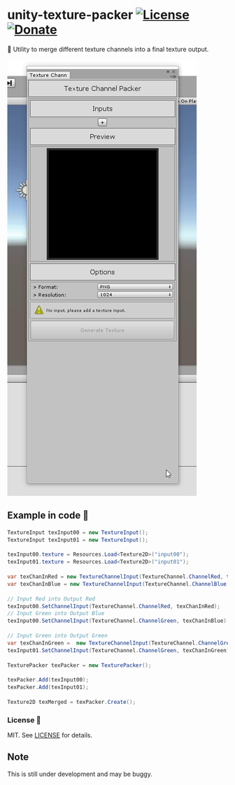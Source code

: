 unity-texture-packer [![License](https://img.shields.io/badge/License-MIT-lightgrey.svg?style=flat)](http://mit-license.org) [![Donate](https://img.shields.io/badge/Donate-PayPal-green.svg)](https://www.paypal.me/andyduboc/5usd)
==========


:hammer: Utility to merge different texture channels into a final texture output. 

![screenshot](Screenshots/screen00.gif)

## Example in code :floppy_disk:

```cs
TextureInput texInput00 = new TextureInput();
TextureInput texInput01 = new TextureInput();

texInput00.texture = Resources.Load<Texture2D>("input00");
texInput01.texture = Resources.Load<Texture2D>("input01");

var texChanInRed = new TextureChannelInput(TextureChannel.ChannelRed, true);
var texChanInBlue = new TextureChannelInput(TextureChannel.ChannelBlue, true);

// Input Red into Output Red
texInput00.SetChannelInput(TextureChannel.ChannelRed, texChanInRed);
// Input Green into Output Blue
texInput00.SetChannelInput(TextureChannel.ChannelGreen, texChanInBlue);

// Input Green into Output Green
var texChanInGreen =  new TextureChannelInput(TextureChannel.ChannelGreen, true);
texInput01.SetChannelInput(TextureChannel.ChannelGreen, texChanInGreen);

TexturePacker texPacker = new TexturePacker();

texPacker.Add(texInput00);
texPacker.Add(texInput01);

Texture2D texMerged = texPacker.Create();
```

### License :pencil:

MIT. See [LICENSE](https://github.com/andydbc/unity-texture-packer/blob/master/LICENSE) for details.

## Note
This is still under development and may be buggy.
